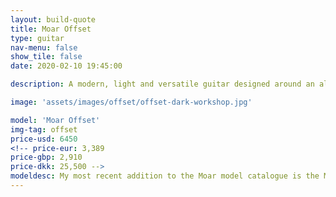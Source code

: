 ```yaml
---
layout: build-quote
title: Moar Offset
type: guitar
nav-menu: false
show_tile: false
date: 2020-02-10 19:45:00

description: A modern, light and versatile guitar designed around an all access neck joint to give it it’s unique shape. 

image: 'assets/images/offset/offset-dark-workshop.jpg'

model: 'Moar Offset'
img-tag: offset
price-usd: 6450
<!-- price-eur: 3,389
price-gbp: 2,910
price-dkk: 25,500 -->
modeldesc: My most recent addition to the Moar model catalogue is the Moar Offset They share a lot of characteristics with the Hollow Mortys, with an all access set neck joint, totally hollow body with no centre block, big belly and arm cuts. But with a body design that wants to be looked at. The F hole is oversized, the weight is low, it has corners in unusual places. See more about them here. 
---
```


